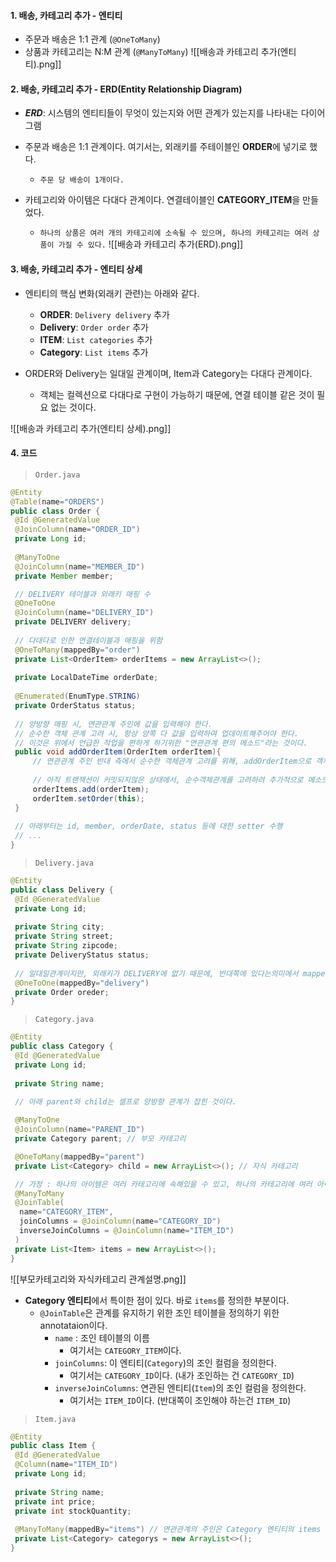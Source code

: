 
#### 1. 배송, 카테고리 추가 - 엔티티

- 주문과 배송은 1:1 관계 (`@OneToMany`)
- 상품과 카테고리는 N:M 관계 (`@ManyToMany`)
![[배송과 카테고리 추가(엔티티).png]]

#### 2. 배송, 카테고리 추가 - ERD(Entity Relationship Diagram)

- **_ERD_**: 시스템의 엔티티들이 무엇이 있는지와 어떤 관계가 있는지를 나타내는 다이어그램

- 주문과 배송은 1:1 관계이다. 여기서는, 외래키를 주테이블인 **ORDER**에 넣기로 했다.
	- `주문 당 배송이 1개이다.`

- 카테고리와 아이템은 다대다 관계이다. 연결테이블인 **CATEGORY_ITEM**을 만들었다.
	- `하나의 상품은 여러 개의 카테고리에 소속될 수 있으며, 하나의 카테고리는 여러 상품이 가질 수 있다.`
![[배송과 카테고리 추가(ERD).png]]


#### 3. 배송, 카테고리 추가 - 엔티티 상세

- 엔티티의 핵심 변화(외래키 관련)는 아래와 같다.
	- **ORDER**: `Delivery delivery` 추가
	- **Delivery**: `Order order` 추가
	- **ITEM**: `List categories` 추가
	- **Category**: `List items` 추가

- ORDER와 Delivery는 일대일 관계이며, Item과 Category는 다대다 관계이다.
	- 객체는 컬렉션으로 다대다로 구현이 가능하기 때문에, 연결 테이블 같은 것이 필요 없는 것이다.

![[배송과 카테고리 추가(엔티티 상세).png]]


#### 4. 코드

> `Order.java`
```java
@Entity
@Table(name="ORDERS")
public class Order {
 @Id @GeneratedValue
 @JoinColumn(name="ORDER_ID")
 private Long id;
 
 @ManyToOne
 @JoinColumn(name="MEMBER_ID")
 private Member member;

 // DELIVERY 테이블과 외래키 매핑 수
 @OneToOne
 @JoinColumn(name="DELIVERY_ID")
 private DELIVERY delivery;
 
 // 다대다로 인한 연결테이블과 매핑을 위함
 @OneToMany(mappedBy="order")
 private List<OrderItem> orderItems = new ArrayList<>();
 
 private LocalDateTime orderDate;
 
 @Enumerated(EnumType.STRING)
 private OrderStatus status;
 
 // 양방향 매핑 시, 연관관계 주인에 값을 입력해야 한다.
 // 순수한 객체 관계 고려 시, 항상 양쪽 다 값을 입력하여 업데이트해주어야 한다.
 // 이것은 위에서 언급한 작업을 편하게 하기위한 "연관관계 편의 메소드"라는 것이다.
 public void addOrderItem(OrderItem orderItem){
	 // 연관관계 주인 반대 측에서 순수한 객체관계 고려를 위해, addOrderItem으로 객체 값 추가로 업데이트 수행
	 
	 // 아직 트랜잭션이 커밋되지않은 상태에서, 순수객체관계를 고려하려 추가적으로 메소드를 정의하는 과정이 아래와 같이 필요하다면, 양방향 연관관계가 설정된 객체 중 한 곳만 정의해주면 된다. (여기서는 연관관계 주인 반대에서 수행해주었음)
	 orderItems.add(orderItem);
	 orderItem.setOrder(this);
 }
 
 // 아래부터는 id, member, orderDate, status 등에 대한 setter 수행
 // ...
}
```

> `Delivery.java`
```java
@Entity
public class Delivery {
 @Id @GeneratedValue
 private Long id;
 
 private String city;
 private String street;
 private String zipcode;
 private DeliveryStatus status;
 
 // 일대일관계이지만, 외래키가 DELIVERY에 없기 때문에, 반대쪽에 있다는의미에서 mappedBy를 수행
 @OneToOne(mappedBy="delivery")
 private Order oreder;
}
```

> `Category.java`
```java
@Entity
public class Category {
 @Id @GeneratedValue
 private Long id;
 
 private String name;

 // 아래 parent와 child는 셀프로 양방향 관계가 잡힌 것이다.
 
 @ManyToOne
 @JoinColumn(name="PARENT_ID")
 private Category parent; // 부모 카테고리

 @OneToMany(mappedBy="parent")
 private List<Category> child = new ArrayList<>(); // 자식 카테고리

 // 가정 : 하나의 아이템은 여러 카테고리에 속해있을 수 있고, 하나의 카테고리에 여러 아이템이 속해있을 수 있기 떄문에 다대다 매핑이다.
 @ManyToMany
 @JoinTable(
  name="CATEGORY_ITEM", 
  joinColumns = @JoinColumn(name="CATEGORY_ID")
  inverseJoinColumns = @JoinColumn(name="ITEM_ID")
 )
 private List<Item> items = new ArrayList<>();
}
```
![[부모카테고리와 자식카테고리 관계설명.png]]

- **Category 엔티티**에서 특이한 점이 있다. 바로 `items`를 정의한 부분이다.
	- `@JoinTable`은 관계를 유지하기 위한 조인 테이블을 정의하기 위한 annotataion이다.
		- `name` : 조인 테이블의 이름 
			- 여기서는 `CATEGORY_ITEM`이다.
		- `joinColumns`: 이 엔티티(`Category`)의 조인 컬럼을 정의한다. 
			- 여기서는 `CATEGORY_ID`이다. (내가 조인하는 건 `CATEGORY_ID`)
		- `inverseJoinColumns`: 연관된 엔티티(`Item`)의 조인 컬럼을 정의한다.
			- 여기서는 `ITEM_ID`이다. (반대쪽이 조인해야 하는건 `ITEM_ID`)

> `Item.java`
```java
@Entity
public class Item {
 @Id @GeneratedValue
 @Column(name="ITEM_ID")
 private Long id;
 
 private String name;
 private int price;
 private int stockQuantity;
 
 @ManyToMany(mappedBy="items") // 연관관계의 주인은 Category 엔티티의 items 필드
 private List<Category> categorys = new ArrayList<>();
}
```